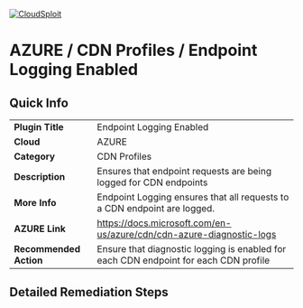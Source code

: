 [![CloudSploit](https://cloudsploit.com/img/logo-new-big-text-100.png "CloudSploit")](https://cloudsploit.com)

# AZURE / CDN Profiles / Endpoint Logging Enabled

## Quick Info

| | |
|-|-|
| **Plugin Title** | Endpoint Logging Enabled |
| **Cloud** | AZURE |
| **Category** | CDN Profiles |
| **Description** | Ensures that endpoint requests are being logged for CDN endpoints |
| **More Info** | Endpoint Logging ensures that all requests to a CDN endpoint are logged. |
| **AZURE Link** | https://docs.microsoft.com/en-us/azure/cdn/cdn-azure-diagnostic-logs |
| **Recommended Action** | Ensure that diagnostic logging is enabled for each CDN endpoint for each CDN profile |

## Detailed Remediation Steps


